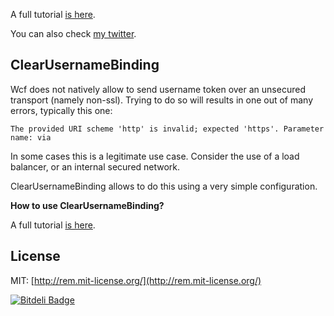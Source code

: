 A full tutorial [is here](http://webservices20.blogspot.co.il/2008/11/introducing-wcf-clearusernamebinding.html).

You can also check [my twitter](https://twitter.com/YaronNaveh).

## ClearUsernameBinding

Wcf does not natively allow to send username token over an unsecured transport (namely non-ssl). Trying to do so will results in one out of many errors, typically this one:


`````
The provided URI scheme 'http' is invalid; expected 'https'. Parameter name: via
`````

In some cases this is a legitimate use case. Consider the use of a load balancer, or an internal secured network.

ClearUsernameBinding allows to do this using a very simple configuration.


**How to use ClearUsernameBinding?**

A full tutorial [is here](http://webservices20.blogspot.co.il/2008/11/introducing-wcf-clearusernamebinding.html).

## License

MIT: [http://rem.mit-license.org/](http://rem.mit-license.org/)


[![Bitdeli Badge](https://d2weczhvl823v0.cloudfront.net/yaronn/clearusernamebinding/trend.png)](https://bitdeli.com/free "Bitdeli Badge")

